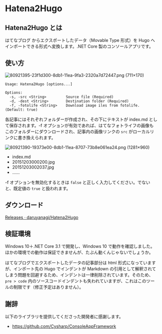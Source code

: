 # Hatena2Hugo

## Hatena2Hugo とは

はてなブログ からエクスポートしたデータ（Movable Type 形式）を Hugo へインポートできる形式へ変換します。.NET Core 製のコンソールアプリです。

## 使い方

![80921395\-23f1d300\-8db1\-11ea\-9fa3\-2320a7d72447\.png \(711×170\)](https://user-images.githubusercontent.com/1104827/80921395-23f1d300-8db1-11ea-9fa3-2320a7d72447.png)

```
Usage: Hatena2Hugo [options...]

Options:
  -s, -src <String>         Source file (Required)
  -d, -dest <String>        Destination folder (Required)
  -f, -fotolife <String>    Download image iles from fotolife. (Default: true)
```

各記事にはそれぞれフォルダーが作成され、その下にテキストが index.md として保存されます。-f オプションが有効であれば、はてなフォトライフの画像もこのフォルダーにダウンロードされ、記事内の画像リンクの `src` がローカルリンクに書き換えられます。

![80921390\-19373e00\-8db1\-11ea\-8707\-73b8e061ea24\.png \(1281×960\)](https://user-images.githubusercontent.com/1104827/80921390-19373e00-8db1-11ea-8707-73b8e061ea24.png)

- index.md
- 20151203000200.jpg
- 20151203002037.jpg
- ……

-f オプションを無効化するときは `false` と正しく入力してください。でないと、既定値の `true` と扱われます。

## ダウンロード

[Releases · daruyanagi/Hatena2Hugo](https://github.com/daruyanagi/Hatena2Hugo/releases)

## 検証環境

Windows 10＋.NET Core 3.1 で開発し、Windows 10 で動作を確認しました。ほかの環境での動作は保証できませんが、たぶん動くんじゃないでしょうか。

はてなブログでエクスポートしたデータの記事部分は html 形式になっていますが、インポート先の Hugo でインデントが Markdown の引用として解釈されてしまう問題を回避するため、インデントは一律削除されています。そのため、`pre > code` 内のソースコードインデントも失われていますが、これはこのツールの制限です（修正予定はありません）。

## 謝辞

以下のライブラリを提供してくださった開発者に感謝します。

- https://github.com/Cysharp/ConsoleAppFramework 
